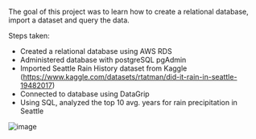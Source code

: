 The goal of this project was to learn how to create a relational database, import a dataset and query the data.

Steps taken:

- Created a relational database using AWS RDS
- Administered database with postgreSQL pgAdmin
- Imported Seattle Rain History dataset from Kaggle (https://www.kaggle.com/datasets/rtatman/did-it-rain-in-seattle-19482017)
- Connected to database using DataGrip
- Using SQL, analyzed the top 10 avg. years for rain precipitation in Seattle

![image](https://user-images.githubusercontent.com/93350017/167045246-87af31d8-4200-4200-bca4-b37e2450e5a0.png)

